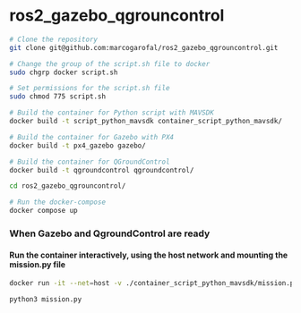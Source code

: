 # ros2_gazebo_qgrouncontrol

```bash
# Clone the repository
git clone git@github.com:marcogarofal/ros2_gazebo_qgrouncontrol.git
```
```bash
# Change the group of the script.sh file to docker
sudo chgrp docker script.sh
```

```bash
# Set permissions for the script.sh file
sudo chmod 775 script.sh
```

```bash
# Build the container for Python script with MAVSDK
docker build -t script_python_mavsdk container_script_python_mavsdk/
```

```bash
# Build the container for Gazebo with PX4
docker build -t px4_gazebo gazebo/
```

```bash
# Build the container for QGroundControl
docker build -t qgroundcontrol qgroundcontrol/
```
```bash
cd ros2_gazebo_qgrouncontrol/
```

```bash
# Run the docker-compose
docker compose up
```


### When Gazebo and QgroundControl are ready
#### Run the container interactively, using the host network and mounting the mission.py file
```bash
docker run -it --net=host -v ./container_script_python_mavsdk/mission.py:/home/px4/mission.py script_python_mavsdk
```

```bash
python3 mission.py
```

